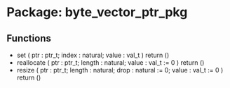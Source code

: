 # Package: byte_vector_ptr_pkg
## Functions
- set <font id="function_arguments">(    ptr   : ptr_t;
    index : natural;
    value : val_t
  )</font> <font id="function_return">return ()</font>
- reallocate <font id="function_arguments">(    ptr    : ptr_t;
    length : natural;
    value  : val_t := 0
  )</font> <font id="function_return">return ()</font>
- resize <font id="function_arguments">(    ptr    : ptr_t;
    length : natural;
    drop   : natural := 0;
    value  : val_t := 0
  )</font> <font id="function_return">return ()</font>
